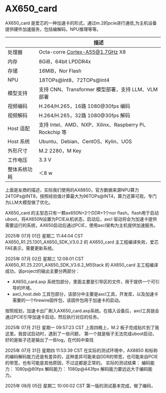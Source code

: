 # AX650_card
AX650_card 是爱芯的一种加速卡的形式，通过m.2的pcie进行通信,为主机设备提供硬件加速服务，包括编解码，NPU推理等等。 

|              | 描述                                                    |
| ------------ | ------------------------------------------------------- |
| 处理器       | Octa-corre Cortex-A55@1.7GHz X8                         |
| 内存         | 8GiB，64bit LPDDR4x                                     |
| 存储         | 16MiB，Nor Flash                                        |
| NPU          | 18TOPs@Int8，72TOPs@Int4                                |
| 模型支持     | 支持 CNN、Transformer 模型部署，支持 LLM、VLM 部署      |
| 视频编码     | H.264/H.265，16路 1080@30fps 编码                       |
| 视频解码     | H.264/H.265，32路 1080@30fps 解码                       |
| Host 适配    | 支持 Intel、AMD、NXP、Xilinx、Raspberry Pi、Rockchip 等 |
| Host 系统    | Ubuntu、Debian、CentOS、Kylin、UOS                      |
| 外形尺寸     | M.2 2280，M Key                                         |
| 工作电压     | 3.3 V                                                   |
| 整体系统功耗 | ＜8 w                                                   |

上面是友商的描述，实际我们使用的AX8850，官方数据来源NPU算力24TOPs@INT8，按照经验值计算最大为96TOPs@INT4，算力还算可观，专门为LLM大模型做了优化。







AX650_card 的主型态只有一颗ax650N+2个DDR+1个nor flash。flash用于启动uboot，将AX650N设置为PCIE从机状态，启动后，axcl 驱动将会为加速卡提供需要运行的系统，AX650启动后通过PCIE，使用axcl架构为主机提供加速服务。

2025年 07月 01日 星期二 11:44:04 CST  
AX650_R1.25.1301_AX650_SDK_V3.0.2 的 AX650_card 主工程编译失败，爱芯FAE表示，需要更新系统。

2025年 07月 02日 星期三 12:08:01 CST
AX650_R1.25.2201_AX650_SDK_V3.6.2_M5Stack 的 AX650_card 主工程编译成功，该project的输出主要分两部分：
- AX650_card.axp 系统包部分，里面主要是引导区的文件，用于提供一个可引导的环境。
- axcl_host.deb 工具包部分，该部分中主要是axcl工具，开发库，以及加速卡需要的一个firewire固件包，该固件包用于加速卡的启动。

按照规划，加速卡出厂刷入AX650_card.axp系统。在插入设备后，axcl工具链会通过PCIE引导加速卡启动，然后执行对应的任务。

 
2025年 07月 21日 星期一 09:57:23 CST
上周四晚上，M.2 板子完成贴片到了我这里。我尝试启动时，遇到了一些问题，
第一个就是板子无法完成uboot启动，好的是板子还是输出了一些log，在代码中查找






2025年 07月 31日 星期四 11:53:39 CST
在实际的测试环境中，AX8850 和标称的编码解码能力还是有差异的，这种差异可能来自DDR的带宽，也可能来自PCIE的带宽，也有可能是其他原因，不过这都是正常的。
实际的测试结果：
编码能力： 1080p@80fps
解码能力： 1080p@443fps
解码能力要远远大于编码能力。



2025年 08月 05日 星期二 10:00:02 CST
第一版的测试基本完成，做了编码，












